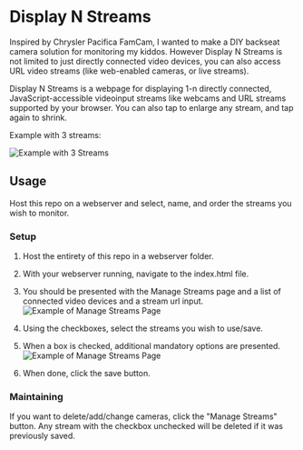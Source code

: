 # Display N Streams
Inspired by Chrysler Pacifica FamCam, I wanted to make a DIY backseat camera solution for monitoring my kiddos. However Display N Streams is not limited to just directly connected video devices, you can also access URL video streams (like web-enabled cameras, or live streams).

Display N Streams is a webpage for displaying 1-n directly connected, JavaScript-accessible videoinput streams like webcams and URL streams supported by your browser.  You can also tap to enlarge any stream, and tap again to shrink.

Example with 3 streams:

![Example with 3 Streams](https://github.com/drdrewusaf/Display-N-Webcams/blob/main/images/3-stream-example.png "Example with 3 Streams")

## Usage
Host this repo on a webserver and select, name, and order the streams you wish to monitor.

### Setup
1) Host the entirety of this repo in a webserver folder. 

2) With your webserver running, navigate to the index.html file.

3) You should be presented with the Manage Streams page and a list of connected video devices and a stream url input.
![Example of Manage Streams Page](https://github.com/drdrewusaf/Display-N-Webcams/blob/main/images/manage-streams-0.png "Example of Manage Streams Page")

4) Using the checkboxes, select the streams you wish to use/save.

5) When a box is checked, additional mandatory options are presented.
![Example of Manage Streams Page](https://github.com/drdrewusaf/Display-N-Webcams/blob/main/images/manage-streams-1.png "Example of Manage Streams Page")

6) When done, click the save button.

### Maintaining
If you want to delete/add/change cameras, click the "Manage Streams" button.  Any stream with the checkbox unchecked will be deleted if it was previously saved.
